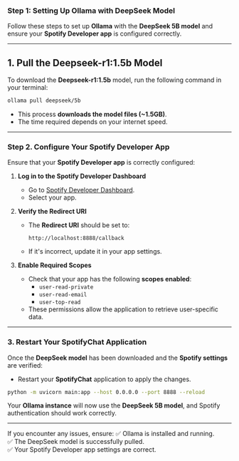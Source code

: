 ### **Step 1: Setting Up Ollama with DeepSeek Model**

Follow these steps to set up **Ollama** with the **DeepSeek 5B model** and ensure your **Spotify Developer app** is configured correctly.

---

## **1. Pull the Deepseek-r1:1.5b Model**
To download the **Deepseek-r1:1.5b** model, run the following command in your terminal:

```bash
ollama pull deepseek/5b
```

- This process **downloads the model files (~1.5GB)**.
- The time required depends on your internet speed.

---

### **Step 2. Configure Your Spotify Developer App**
Ensure that your **Spotify Developer app** is correctly configured:

1. **Log in to the Spotify Developer Dashboard**  
   - Go to [Spotify Developer Dashboard](https://developer.spotify.com/dashboard).
   - Select your app.

2. **Verify the Redirect URI**  
   - The **Redirect URI** should be set to:  
     ```
     http://localhost:8888/callback
     ```
   - If it's incorrect, update it in your app settings.

3. **Enable Required Scopes**  
   - Check that your app has the following **scopes enabled**:  
     - `user-read-private`
     - `user-read-email`
     - `user-top-read`  
   - These permissions allow the application to retrieve user-specific data.

---

### **3. Restart Your SpotifyChat Application**
Once the **DeepSeek model** has been downloaded and the **Spotify settings** are verified:

- Restart your **SpotifyChat** application to apply the changes.

```bash
python -m uvicorn main:app --host 0.0.0.0 --port 8888 --reload
```

Your **Ollama instance** will now use the **DeepSeek 5B model**, and Spotify authentication should work correctly.

---

If you encounter any issues, ensure:
✅ Ollama is installed and running.  
✅ The DeepSeek model is successfully pulled.  
✅ Your Spotify Developer app settings are correct.
